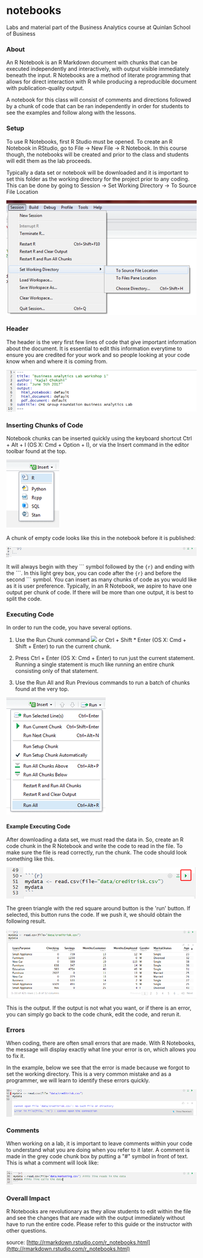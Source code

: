 # notebooks
Labs and material part of the Business Analytics course at Quinlan School of Business

###  About

An R Notebook is an R Markdown document with chunks that can be executed independently and interactively, with output visible immediately beneath the input. R Notebooks are a method of literate programming that allows for direct interaction with R while producing a reproducible document with publication-quality output. 

A notebook for this class will consist of comments and directions followed by a chunk of code that can be ran independently in order for students to see the examples and follow along with the lessons.

### Setup

To use R Notebooks, first R Studio must be opened. To create an R Notebook in RStudio, go to File -> New File -> R Notebook. In this course though, the notebooks will be created and prior to the class and students will edit them as the lab proceeds.

Typically a data set or notebook will be downloaded and it is important to set this folder as the working directory for the project prior to any coding. This can be done by going to Session -> Set Working Directory -> To Source File Location

![](bsad_lab00/imgs/swd.png)

### Header

The header is the very first few lines of code that give important information about the document. It is essential to edit this information everytime to ensure you are credited for your work and so people looking at your code know when and where it is coming from. 

![](bsad_lab00/imgs/header.png)

### Inserting Chunks of Code

Notebook chunks can be inserted quickly using the keyboard shortcut Ctrl + Alt + I (OS X: Cmd + Option + I), or via the Insert command in the editor toolbar found at the top.

![](bsad_lab00/imgs/insert.png)

A chunk of empty code looks like this in the notebook before it is published:

![](bsad_lab00/imgs/empty.png)

It will always begin with they \`\`\` symbol followed by the `{r}` and ending with the \`\`\`. In this light grey box, you can code after the `{r}` and before the second \`\`\` symbol.  You can insert as many chunks of code as you would like as it is user preference. Typically, in an R Notebook, we aspire to have one output per chunk of code. If there will be more than one output, it is best to split the code. 

### Executing Code

In order to run the code, you have several options.

1. Use the  Run Chunk command ![](imgs/runc.png) or Ctrl + Shift * Enter (OS X: Cmd + Shift + Enter) to run the current chunk.

2. Press Ctrl + Enter (OS X: Cmd + Enter) to run just the current statement. Running a single statement is much like running an entire chunk consisting only of that statement.

3. Use the Run All and Run Previous commands to run a batch of chunks found at the very top. 

![](bsad_lab00/imgs/runall.png)

#### Example Executing Code

After downloading a data set, we must read the data in. So, create an R code chunk in the R Notebook and write the code to read in the file. To make sure the file is read correctly, run the chunk. The code should look something like this. 

![](bsad_lab00/imgs/example1.png)

The green triangle with the red square around button is the 'run' button. If selected, this button runs the code. If we push it, we should obtain the following result. 

![](bsad_lab00/imgs/example1cont.png)

This is the output. If the output is not what you want, or if there is an error, you can simply go back to the code chunk, edit the code, and rerun it. 

### Errors

When coding, there are often small errors that are made. With R Notebooks, the message will display exactly what line your error is on, which allows you to fix it. 

In the example, below we see that the error is made because we forgot to set the working directory. This is a very common mistake and as a programmer, we will learn to identify these errors quickly. 

![](bsad_lab00/imgs/error.png)

### Comments
When working on a lab, it is important to leave comments within your code to understand what you are doing when you refer to it later. A comment is made in the grey code chunk box by putting a "\#" symbol in front of text. This is what a comment will look like:

![](bsad_lab00/imgs/comment.png)

### Overall Impact

R Notebooks are revolutionary as they allow students to edit within the file and see the changes that are made with the output immediately without have to run the entire code. Please refer to this guide or the instructor with other questions.

source: [http://rmarkdown.rstudio.com/r_notebooks.html](http://rmarkdown.rstudio.com/r_notebooks.html)
